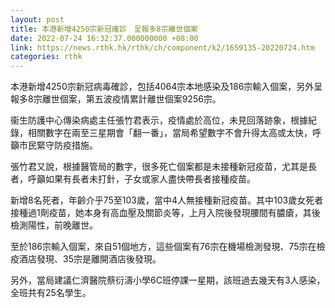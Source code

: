 ```yaml
---
layout: post
title: 本港新增4250宗新冠確診　呈報多8宗離世個案
date: 2022-07-24 16:32:37.000000000 +08:00
link: https://news.rthk.hk/rthk/ch/component/k2/1659135-20220724.htm
categories: rthk
---
```


本港新增4250宗新冠病毒確診，包括4064宗本地感染及186宗輸入個案，另外呈報多8宗離世個案，第五波疫情累計離世個案9256宗。

衞生防護中心傳染病處主任張竹君表示，疫情處於高位，未見回落跡象，根據紀錄，相關數字在兩至三星期會「翻一番」，當局希望數字不會升得太高或太快，呼籲市民緊守防疫措施。

張竹君又說，根據醫管局的數字，很多死亡個案都是未接種新冠疫苗，尤其是長者，呼籲如果有長者未打針，子女或家人盡快帶長者接種疫苗。

新增8名死者，年齡介乎75至103歲，當中4人無接種新冠疫苗。其中103歲女死者接種過1劑疫苗，她本身有高血壓及關節炎等，上月入院後發現腰間有膿瘡，其後檢測陽性，前晚離世。

至於186宗輸入個案，來自51個地方，這些個案有76宗在機場檢測發現、75宗在檢疫酒店發現、35宗是離開酒店後發現。

另外，當局建議仁濟醫院蔡衍濤小學6C班停課一星期，該班過去幾天有3人感染，全班共有25名學生。
